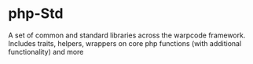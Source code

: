 # php-Std
A set of common and standard libraries across the warpcode framework. Includes traits, helpers, wrappers on core php functions (with additional functionality) and more
